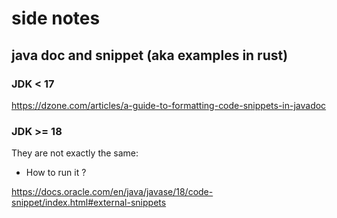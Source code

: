 # side notes

## java doc and snippet (aka examples in rust)

### JDK < 17
https://dzone.com/articles/a-guide-to-formatting-code-snippets-in-javadoc

### JDK >= 18
They are not exactly the same:
- How to run it ?

https://docs.oracle.com/en/java/javase/18/code-snippet/index.html#external-snippets